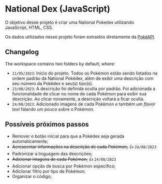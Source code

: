 # National Dex (JavaScript)

O objetivo desse projeto é criar uma National Pokedex utilizando JavaScript, HTML, CSS.

Os dados utilizados nesse projeto foram extraídos diretamente da [PokéAPI](https://pokeapi.co).

## Changelog

The workspace contains two folders by default, where:

- `11/05/2023`: Início do projeto. Todos os Pokémon estão sendo listados na ordem padrão da National Pokédex, além de exibir uma descrição com seu número da Pokédex e seu(s) tipo(s).
- `23/08/2023`: A descrição foi definida oculta por padrão. Foi adicionada a funcionalidade de clicar no nome de cada Pokémon para exibir sua descrição. Ao clicar novamente, a descrição voltará a ficar oculta.
- `24/08/2023`: Adicionado imagens de cada Pokémon e também um _flavor text_ falando um pouco sobre o Pokémon.

## Possíveis próximos passos

- Remover o botão inicial para que a Pokédex seja gerada automaticamente;
- ~~Acrescentar informações na descrição de cada Pokémon;~~ :thumbsup: `24/08/2023`
- Padronizar a linguagem das descrições;
- ~~Adicionar imagens de cada Pokémon;~~ :thumbsup: `24/08/2023`
- Adicionar opção de busca por Pokémon específico;
- Adicionar filtro por tipo de Pokémon;
- Organizar o código;
